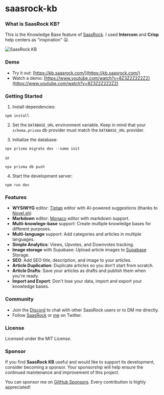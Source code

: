 # saasrock-kb

### What is SaasRock KB?

This is the Knowledge Base feature of [SaasRock](https://saasrock.com/?ref=saasrock-kb&utm_source=admin). I used **Intercom** and **Crisp** help centers as "inspiration" 😛.

![SaasRock KB](https://yahooder.sirv.com/saasrock-kb/cover.png)

### Demo

- Try it out: [https://kb.saasrock.com/](https://kb.saasrock.com/)
- Watch a demo: [https://www.youtube.com/watch?v=8Z3Z2Z2Z2Z2](https://www.youtube.com/watch?v=8Z3Z2Z2Z2Z2)

### Getting Started

1. Install dependencies:

```
npm install
```

2. Set the `DATABASE_URL` environment variable. Keep in mind that your `schema.prisma` db provider must match the `DATABASE_URL` provider.

3. Initialize the database:

```
npx prisma migrate dev --name init
```

or

```
npx prisma db push
```

4. Start the development server:

```
npm run dev
```

### Features

- **WYSIWYG** editor: [Tiptap](https://tiptap.dev/) editor with AI-powered suggestions (thanks to [Novel.sh](https://novel.sh/?ref=saasrock-kb))
- **Markdown** editor: [Monaco](https://github.com/suren-atoyan/monaco-react) editor with markdown support.
- **Multi-knowlege-base** support: Create multiple knowledge bases for different purposes.
- **Multi-language** support: Add categories and articles in multiple languages.
- **Simple Analytics**: Views, Upvotes, and Downvotes tracking.
- **Image storage** with Supabase: Upload article images to [Supabase](https://supabase.io) Storage.
- **SEO**: Add SEO title, description, and image to your articles.
- **Article Duplication**: Duplicate articles so you don't start from scratch.
- **Article Drafts**: Save your articles as drafts and publish them when you're ready.
- **Import and Export**: Don't lose your data, import and export your knowledge bases.

### Community

- Join the [Discord](https://discord.gg/KMkjU2BFn9) to chat with other SaasRock users or to DM me directly.
- Follow [SaasRock](https://twitter.com/saas_rock) or [me](https://twitter.com/AlexandroMtzG) on Twitter.

### License

Licensed under the MIT License.

### Sponsor

If you find **SaasRock KB** useful and would like to support its development, consider becoming a sponsor. Your sponsorship will help ensure the continued maintenance and improvement of this project.

You can sponsor me on [GitHub Sponsors](https://github.com/sponsors/AlexandroMtzG). Every contribution is highly appreciated!
